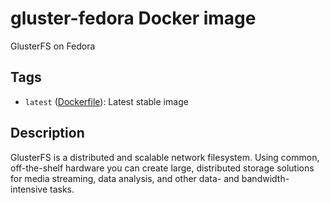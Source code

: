 # gluster-fedora Docker image

GlusterFS on Fedora

## Tags

* `latest` ([Dockerfile](https://github.com/jarrpa/gluster-containers/tree/fedora-update/Fedora)):
  Latest stable image

## Description

GlusterFS is a distributed and scalable network filesystem. Using common, off-the-shelf hardware you can create large, distributed storage solutions for media streaming, data analysis, and other data- and bandwidth-intensive tasks.

